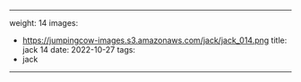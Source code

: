 
---
weight: 14
images:
- https://jumpingcow-images.s3.amazonaws.com/jack/jack_014.png
title: jack 14
date: 2022-10-27
tags:
- jack
---
